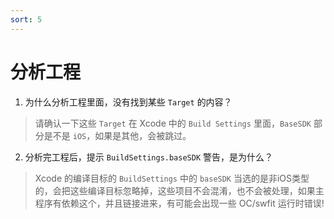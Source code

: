 ```yaml
---
sort: 5
---
```


# 分析工程

1. 为什么分析工程里面，没有找到某些 `Target` 的内容？
> 请确认一下这些 `Target` 在 Xcode 中的 `Build Settings` 里面，`BaseSDK` 部分是不是 `iOS`，如果是其他，会被跳过。
>

2. 分析完工程后，提示 `BuildSettings.baseSDK` 警告，是为什么？
> Xcode 的编译目标的 `BuildSettings` 中的 `baseSDK` 当选的是非iOS类型的，会把这些编译目标忽略掉，这些项目不会混淆，也不会被处理，如果主程序有依赖这个，并且链接进来，有可能会出现一些 OC/swfit 运行时错误!
>
